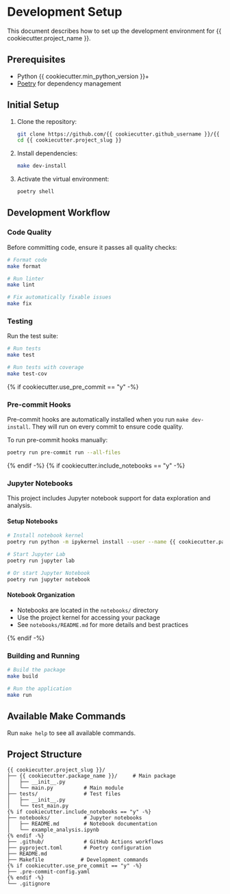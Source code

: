 # Development Setup

This document describes how to set up the development environment for {{ cookiecutter.project_name }}.

## Prerequisites

- Python {{ cookiecutter.min_python_version }}+
- [Poetry](https://python-poetry.org/) for dependency management

## Initial Setup

1. Clone the repository:
   ```bash
   git clone https://github.com/{{ cookiecutter.github_username }}/{{ cookiecutter.project_slug }}.git
   cd {{ cookiecutter.project_slug }}
   ```

2. Install dependencies:
   ```bash
   make dev-install
   ```

3. Activate the virtual environment:
   ```bash
   poetry shell
   ```

## Development Workflow

### Code Quality

Before committing code, ensure it passes all quality checks:

```bash
# Format code
make format

# Run linter
make lint

# Fix automatically fixable issues
make fix
```

### Testing

Run the test suite:

```bash
# Run tests
make test

# Run tests with coverage
make test-cov
```

{% if cookiecutter.use_pre_commit == "y" -%}
### Pre-commit Hooks

Pre-commit hooks are automatically installed when you run `make dev-install`. They will run on every commit to ensure code quality.

To run pre-commit hooks manually:
```bash
poetry run pre-commit run --all-files
```

{% endif -%}
{% if cookiecutter.include_notebooks == "y" -%}
### Jupyter Notebooks

This project includes Jupyter notebook support for data exploration and analysis.

#### Setup Notebooks

```bash
# Install notebook kernel
poetry run python -m ipykernel install --user --name {{ cookiecutter.package_name }} --display-name "{{ cookiecutter.project_name }}"

# Start Jupyter Lab
poetry run jupyter lab

# Or start Jupyter Notebook
poetry run jupyter notebook
```

#### Notebook Organization

- Notebooks are located in the `notebooks/` directory
- Use the project kernel for accessing your package
- See `notebooks/README.md` for more details and best practices

{% endif -%}
### Building and Running

```bash
# Build the package
make build

# Run the application
make run
```

## Available Make Commands

Run `make help` to see all available commands.

## Project Structure

```
{{ cookiecutter.project_slug }}/
├── {{ cookiecutter.package_name }}/     # Main package
│   ├── __init__.py
│   └── main.py          # Main module
├── tests/               # Test files
│   ├── __init__.py
│   └── test_main.py
{% if cookiecutter.include_notebooks == "y" -%}
├── notebooks/           # Jupyter notebooks
│   ├── README.md        # Notebook documentation
│   └── example_analysis.ipynb
{% endif -%}
├── .github/             # GitHub Actions workflows
├── pyproject.toml       # Poetry configuration
├── README.md
├── Makefile            # Development commands
{% if cookiecutter.use_pre_commit == "y" -%}
├── .pre-commit-config.yaml
{% endif -%}
└── .gitignore
```
